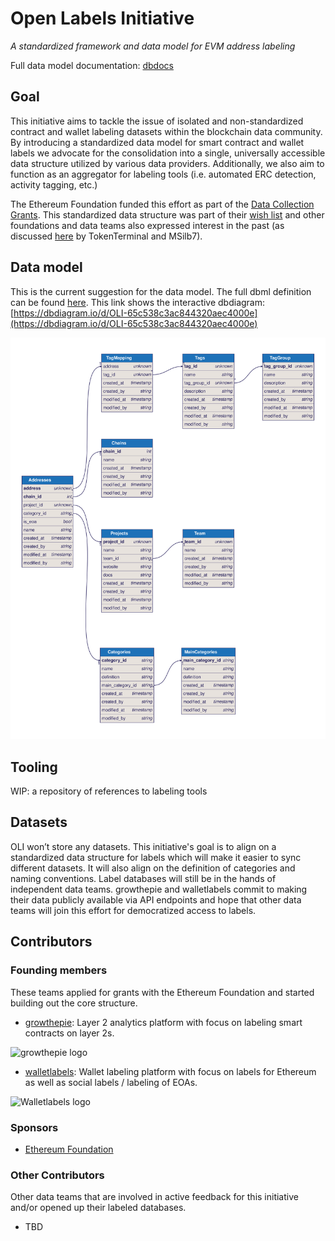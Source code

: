 # Open Labels Initiative
*A standardized framework and data model for EVM address labeling*

Full data model documentation: [dbdocs](https://dbdocs.io/matthias/OpenLabelsInitiative)

## Goal
This initiative aims to tackle the issue of isolated and non-standardized contract and wallet labeling datasets within the blockchain data community. By introducing a standardized data model for smart contract and wallet labels we advocate for the consolidation into a single, universally accessible data structure utilized by various data providers. Additionally, we also aim to function as an aggregator for labeling tools (i.e. automated ERC detection, activity tagging, etc.)

The Ethereum Foundation funded this effort as part of the [Data Collection Grants](https://esp.ethereum.foundation/data-collection-grants). This standardized data structure was part of their [wish list](https://notes.ethereum.org/@drigolvc/DataCollectionWishlist) and other foundations and data teams also expressed interest in the past (as discussed [here](https://twitter.com/tokenterminal/status/1694103939602608540) by TokenTerminal and MSilb7). 

## Data model
This is the current suggestion for the data model. The full dbml definition can be found [here](https://github.com/openlabelsinitiative/oli/blob/main/data_model.dbml).
This link shows the interactive dbdiagram: [https://dbdiagram.io/d/OLI-65c538c3ac844320aec4000e](https://dbdiagram.io/d/OLI-65c538c3ac844320aec4000e)

![OLI data model](data_model.svg)

## Tooling
WIP: a repository of references to labeling tools

## Datasets 
OLI won’t store any datasets. This initiative's goal is to align on a standardized data structure for labels which will make it easier to sync different datasets. It will also align on the definition of categories and naming conventions. Label databases will still be in the hands of independent data teams. growthepie and walletlabels commit to making their data publicly available via API endpoints and hope that other data teams will join this effort for democratized access to labels. 

## Contributors
### Founding members
These teams applied for grants with the Ethereum Foundation and started building out the core structure.
- [growthepie](https://www.growthepie.xyz/): Layer 2 analytics platform with focus on labeling smart contracts on layer 2s.

![growthepie logo](https://i.ibb.co/cbZ5Bqg/growthepie-logo.png)

- [walletlabels](https://www.walletlabels.xyz/): Wallet labeling platform with focus on labels for Ethereum as well as social labels / labeling of EOAs.

![Walletlabels logo](https://i.ibb.co/DMkw90y/Wallet-Labels-logo.png)

### Sponsors
- [Ethereum Foundation](https://ethereum.foundation/)

### Other Contributors
Other data teams that are involved in active feedback for this initiative and/or opened up their labeled databases.
- TBD
